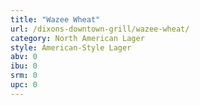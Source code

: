 ```yaml
---
title: "Wazee Wheat"
url: /dixons-downtown-grill/wazee-wheat/
category: North American Lager
style: American-Style Lager
abv: 0
ibu: 0
srm: 0
upc: 0
---
```


